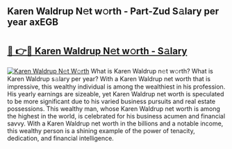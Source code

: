 ## Karen Waldrup N𝚎t w𝚘rth - Part-Zud S𝚊lary per year axEGB

# <h2><a href="http://gc4mtx.nevu.top/?p=Karen+Waldrup">🔗 👉🔴 Karen Waldrup N𝚎t w𝚘rth - S𝚊lary</a></h2>

[![Karen Waldrup N𝚎t W𝚘rth](https://i.imgur.com/Oavwk0R.jpeg)](http://gc4mtx.nevu.top/?p=Karen+Waldrup)
What is Karen Waldrup n𝚎t w𝚘rth? What is Karen Waldrup s𝚊lary per year?
With a Karen Waldrup net worth that is impressive, this wealthy individual is among the wealthiest in his profession. His yearly earnings are sizeable, yet Karen Waldrup net worth is speculated to be more significant due to his varied business pursuits and real estate possessions. This wealthy man, whose Karen Waldrup net worth is among the highest in the world, is celebrated for his business acumen and financial savvy. With a Karen Waldrup net worth in the billions and a notable income, this wealthy person is a shining example of the power of tenacity, dedication, and financial intelligence.
